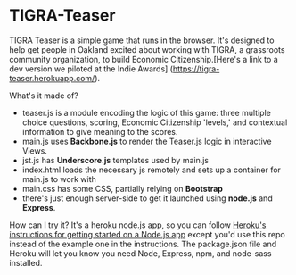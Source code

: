 # TIGRA-Teaser

TIGRA Teaser is a simple game that runs in the browser. It's designed to help get people in Oakland excited about working with TIGRA, a grassroots community organization, to build Economic Citizenship.[Here's a link to a dev version we piloted at the Indie Awards] (https://tigra-teaser.herokuapp.com/).

What's it made of?
  - teaser.js is a module encoding the logic of this game: three multiple choice questions, scoring, Economic Citizenship 'levels,' and contextual information to give meaning to the scores.
  - main.js uses **Backbone.js** to render the Teaser.js logic in interactive Views. 
  - jst.js has **Underscore.js** templates used by main.js
  - index.html loads the necessary js remotely and sets up a container for main.js to work with
  - main.css has some CSS, partially relying on **Bootstrap**
- there's just enough server-side to get it launched using **node.js** and **Express**. 

How can I try it?
It's a heroku node.js app, so you can follow [Heroku's instructions for getting started on a Node.js app](https://devcenter.heroku.com/articles/getting-started-with-nodejs#introduction) except you'd use this repo instead of the example one in the instructions. The package.json file and Heroku will let you know you need Node, Express, npm, and node-sass installed. 

